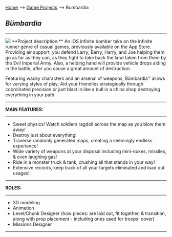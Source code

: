 [Home](/) --> [Game Projects](/Game_Projects) --> Bumbardia
## _**Bümbardia**_
---
<img src="https://media.indiedb.com/cache/images/games/1/33/32117/thumb_620x2000/JN_BumbardiaPromo_Lo.png"/>
**Project description:** An iOS infinite bomber take on the infinite runner genre of casual games, previously available on the App Store. Providing air support, you defend Larry, Barry, Harry, and Joe helping them go as far as they can, as they fight to take back the land taken from them by the Evil Imperial Army. Also, a helping hand will provide vehicle drops aiding in the battle, after you cause a great amount of destruction.

Featuring wacky characters and an arsenal of weapons, Bümbardia™ allows for varying styles of play. Aid your friendlies strategically through coordinated precision or just blast in like a bull in a china shop destroying everything in your path.

---
**MAIN FEATURES:**

---
- Sweet physics! Watch soldiers ragdoll across the map as you blow them away!
- Destroy just about everything!
- Traverse randomly generated maps, creating a seemingly endless experience!
- Wide variety of weapons at your disposal including mini-nukes, missiles, & even laughing gas!
- Ride in a monster truck & tank, crushing all that stands in your way!
- Extensive records, keep track of all your targets eliminated and load out usages!

---
**ROLES:**

---
- 3D modeling
- Animation
- Level/Chunk Designer (how pieces: are laid out, fit together, & transition, along with prop placement - including ones used for troops' cover)
- Missions Designer

---